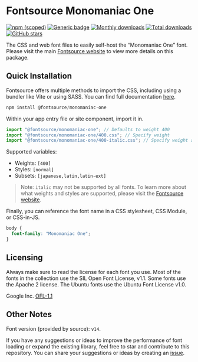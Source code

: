 # Fontsource Monomaniac One

[![npm (scoped)](https://img.shields.io/npm/v/@fontsource/monomaniac-one?color=brightgreen)](https://www.npmjs.com/package/@fontsource/monomaniac-one) [![Generic badge](https://img.shields.io/badge/fontsource-passing-brightgreen)](https://github.com/fontsource/fontsource) [![Monthly downloads](https://badgen.net/npm/dm/@fontsource/monomaniac-one)](https://github.com/fontsource/fontsource) [![Total downloads](https://badgen.net/npm/dt/@fontsource/monomaniac-one)](https://github.com/fontsource/fontsource) [![GitHub stars](https://img.shields.io/github/stars/fontsource/fontsource.svg?style=social&label=Star)](https://github.com/fontsource/fontsource/stargazers)

The CSS and web font files to easily self-host the “Monomaniac One” font. Please visit the main [Fontsource website](https://fontsource.org/fonts/monomaniac-one) to view more details on this package.

## Quick Installation

Fontsource offers multiple methods to import the CSS, including using a bundler like Vite or using SASS. You can find full documentation [here](https://fontsource.org/docs/getting-started/introduction).

```javascript
npm install @fontsource/monomaniac-one
```

Within your app entry file or site component, import it in.

```javascript
import "@fontsource/monomaniac-one"; // Defaults to weight 400
import "@fontsource/monomaniac-one/400.css"; // Specify weight
import "@fontsource/monomaniac-one/400-italic.css"; // Specify weight and style
```

Supported variables:
- Weights: `[400]`
- Styles: `[normal]`
- Subsets: `[japanese,latin,latin-ext]`

> Note: `italic` may not be supported by all fonts. To learn more about what weights and styles are supported, please visit the [Fontsource website](https://fontsource.org/fonts/monomaniac-one).

Finally, you can reference the font name in a CSS stylesheet, CSS Module, or CSS-in-JS.

```css
body {
  font-family: "Monomaniac One";
}
```

## Licensing
Always make sure to read the license for each font you use. Most of the fonts in the collection use the SIL Open Font License, v1.1. Some fonts use the Apache 2 license. The Ubuntu fonts use the Ubuntu Font License v1.0.

Google Inc.
[OFL-1.1](http://scripts.sil.org/OFL)

## Other Notes
Font version (provided by source): `v14`.

If you have any suggestions or ideas to improve the performance of font loading or expand the existing library, feel free to star and contribute to this repository. You can share your suggestions or ideas by creating an [issue](https://github.com/fontsource/fontsource/issues).
